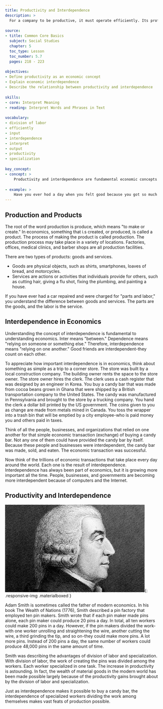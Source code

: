 ```yaml
---
title: Productivity and Interdependence
description: >
  For a company to be productive, it must operate efficiently. Its profits are influenced by the cost of its supplies and by the price customers are willing to pay. This interdependence has increased due to technologies like computers and the Internet.

source:
- title: Common Core Basics
  subject: Social Studies
  chapter: 5
  toc_type: Lesson
  toc_number: 5.7
  pages: 218 - 223

objectives:
- Define productivity as an economic concept
- Explain economic interdependence
- Describe the relationship between productivity and interdependence

skills:
- core: Interpret Meaning
- reading: Interpret Words and Phrases in Text

vocabulary:
- division of labor
- efficiently
- input
- interdependence
- interpret
- output
- productivity
- specialization

key_concept:
- concept: >
    Productivity and interdependence are fundamental economic concepts. Both productivity and interdependence have a direct effect on the US economy and on the economies of countries around the world.

- example: >
    Have you ever hod a day when you felt good because you got so much done? Perhaps you mailed a package to your brother, got your lawnmower repaired, bought groceries, and cleaned up the garage. To get some of these tasks done, you were dependent on the help of others.
---
```

## Production and Products

The root of the word production is produce, which means "to make or create." In economics, something that i.s created, or produced, is called a product. The process of making the product is called production. The production process may take place in a variety of locations. Factories, offices, medical clinics, and barber shops are all production facilities.

There are two types of products: goods and services.

  * Goods are physical objects, such as shirts, smartphones, loaves of bread, and motorcycles.
  * Services are actions or activities that individuals provide for others, such as cutting hair, giving a flu shot, fixing the plumbing, and painting a house.

If you have ever had a car repaired and were charged for "parts and labor," you understand the difference between goods and services. The parts are the goods, and the labor is the service.

## Interdependence in Economics

Understanding the concept of interdependence is fundamental to understanding economics. Inter means "between." Dependence means "relying on someone or something else." Therefore, interdependence means "relying on one another." Good friends are interdependent-they count on each other.

To appreciate how important interdependence is in economics, think about something as simple as a trip to a corner store. The store was built by a local construction company. The building owner rents the space to the store owner. The store owner hires the clerk. The clerk uses a cash register that was designed by an engineer in Korea. You buy a candy bar that was made from cocoa beans grown in Ghana that were shipped by a British transportation company to the United States. The candy was manufactured in Pennsylvania and brought to the store by a trucking company. You hand the clerk a dollar bill printed by the US government. The coins given to you as change are made from metals mined in Canada. You toss the wrapper into a trash bin that will be emptied by a city employee-who is paid money you and others paid in taxes.

Think of all the people, businesses, and organizations that relied on one another for that simple economic transaction (exchange) of buying a candy bar. Not any one of them could have provided the candy bar by itself. Because these people and businesses were interdependent, the candy bar was made, sold, and eaten. The economic transaction was successful.

Now think of the trillions of economic transactions that take place every day around the world. Each one is the result of interdependence. Interdependence has always been part of economics, but it is growing more important all the time. People, businesses, and governments are becoming more interdependent because of computers and the Internet.

## Productivity and Interdependence

![Adam Smith](img/adam-smith.jpg){: .responsive-img .materialboxed }

Adam Smith is sometimes called the father of modern economics. In his book The Wealth of Nations (1776), Smith described a pin factory that employed ten pin makers. Smith wrote that if each pin maker made pins alone, each pin maker could produce 20 pins a day. In total, all ten workers could make 200 pins in a day. However, if the pin makers divided the work-with one worker unrolling and straightening the wire, another cutting the wire, a third grinding the tip, and so on-they could make more pins. A lot more pins. Instead of 200 pins a day, the same number of workers could produce 48,000 pins in the same amount of time.

Smith was describing the advantages of division of labor and specialization. With division of labor, the work of creating the pins was divided among the workers. Each worker specialized in one task. The increase in productivity is astounding. In fact, the wealth of material goods in the modern world has been made possible largely because of the productivity gains brought about by the division of labor and specialization.

Just as interdependence makes it possible to buy a candy bar, the interdependence of specialized workers dividing the work among themselves makes vast feats of production possible.